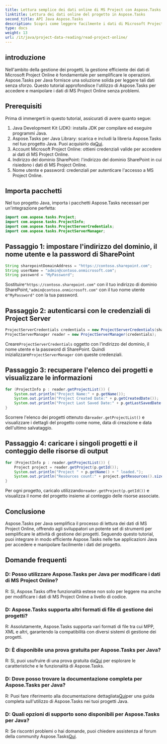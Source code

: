 ```yaml
---
title: Lettura semplice dei dati online di MS Project con Aspose.Tasks
linktitle: Lettura dei dati online del progetto in Aspose.Tasks
second_title: API Java Aspose.Tasks
description: Scopri come leggere facilmente i dati di Microsoft Project Online utilizzando Aspose.Tasks per Java. Migliora le tue capacità di gestione dei progetti.
type: docs
weight: 13
url: /it/java/project-data-reading/read-project-online/
---
```

## introduzione
Nell'ambito della gestione dei progetti, la gestione efficiente dei dati di Microsoft Project Online è fondamentale per semplificare le operazioni. Aspose.Tasks per Java fornisce una soluzione solida per leggere tali dati senza sforzo. Questo tutorial approfondisce l'utilizzo di Aspose.Tasks per accedere e manipolare i dati di MS Project Online senza problemi.
## Prerequisiti
Prima di immergerti in questo tutorial, assicurati di avere quanto segue:
1. Java Development Kit (JDK): installa JDK per compilare ed eseguire programmi Java.
2.  Aspose.Tasks per Java Library: scarica e includi la libreria Aspose.Tasks nel tuo progetto Java. Puoi acquisirlo da[Qui](https://releases.aspose.com/tasks/java/).
3. Account Microsoft Project Online: ottieni credenziali valide per accedere ai dati di MS Project Online.
4. Indirizzo del dominio SharePoint: l'indirizzo del dominio SharePoint in cui risiedono i dati di MS Project Online.
5. Nome utente e password: credenziali per autenticare l'accesso a MS Project Online.
## Importa pacchetti
Nel tuo progetto Java, importa i pacchetti Aspose.Tasks necessari per un'integrazione perfetta:
```java
import com.aspose.tasks.Project;
import com.aspose.tasks.ProjectInfo;
import com.aspose.tasks.ProjectServerCredentials;
import com.aspose.tasks.ProjectServerManager;
```

## Passaggio 1: impostare l'indirizzo del dominio, il nome utente e la password di SharePoint
```java
String sharepointDomainAddress = "https://contoso.sharepoint.com";
String userName = "admin@contoso.onmicrosoft.com";
String password = "MyPassword";
```
 Sostituire`"https://contoso.sharepoint.com"` con il tuo indirizzo di dominio SharePoint,`"admin@contoso.onmicrosoft.com"` con il tuo nome utente e`"MyPassword"` con la tua password.
## Passaggio 2: autenticarsi con le credenziali di Project Server
```java
ProjectServerCredentials credentials = new ProjectServerCredentials(sharepointDomainAddress, userName, password);
ProjectServerManager reader = new ProjectServerManager(credentials);
```
 Creare`ProjectServerCredentials` oggetto con l'indirizzo del dominio, il nome utente e la password di SharePoint. Quindi inizializzare`ProjectServerManager` con queste credenziali.
## Passaggio 3: recuperare l'elenco dei progetti e visualizzare le informazioni
```java
for (ProjectInfo p : reader.getProjectList()) {
    System.out.println("Project Name:" + p.getName());
    System.out.println("Project Created Date:" + p.getCreatedDate());
    System.out.println("Project Last Saved Date:" + p.getLastSavedDate());
}
```
 Scorrere l'elenco dei progetti ottenuto da`reader.getProjectList()` e visualizzare i dettagli del progetto come nome, data di creazione e data dell'ultimo salvataggio.
## Passaggio 4: caricare i singoli progetti e il conteggio delle risorse di output
```java
for (ProjectInfo p : reader.getProjectList()) {
    Project project = reader.getProject(p.getId());
    System.out.println("Project " + p.getName() + " loaded.");
    System.out.println("Resources count:" + project.getResources().size());
}
```
 Per ogni progetto, caricalo utilizzando`reader.getProject(p.getId())` e visualizza il nome del progetto insieme al conteggio delle risorse associate.

## Conclusione
Aspose.Tasks per Java semplifica il processo di lettura dei dati di MS Project Online, offrendo agli sviluppatori un potente set di strumenti per semplificare le attività di gestione dei progetti. Seguendo questo tutorial, puoi integrare in modo efficiente Aspose.Tasks nelle tue applicazioni Java per accedere e manipolare facilmente i dati del progetto.
## Domande frequenti
### D: Posso utilizzare Aspose.Tasks per Java per modificare i dati di MS Project Online?
R: Sì, Aspose.Tasks offre funzionalità estese non solo per leggere ma anche per modificare i dati di MS Project Online a livello di codice.
### D: Aspose.Tasks supporta altri formati di file di gestione dei progetti?
R: Assolutamente, Aspose.Tasks supporta vari formati di file tra cui MPP, XML e altri, garantendo la compatibilità con diversi sistemi di gestione dei progetti.
### D: È disponibile una prova gratuita per Aspose.Tasks per Java?
 R: Sì, puoi usufruire di una prova gratuita da[Qui](https://releases.aspose.com/) per esplorare le caratteristiche e le funzionalità di Aspose.Tasks.
### D: Dove posso trovare la documentazione completa per Aspose.Tasks per Java?
 R: Puoi fare riferimento alla documentazione dettagliata[Qui](https://reference.aspose.com/tasks/java/)per una guida completa sull'utilizzo di Aspose.Tasks nei tuoi progetti Java.
### D: Quali opzioni di supporto sono disponibili per Aspose.Tasks per Java?
 R: Se riscontri problemi o hai domande, puoi chiedere assistenza al forum della community Aspose.Tasks[Qui](https://forum.aspose.com/c/tasks/15).